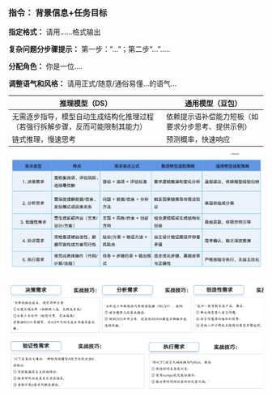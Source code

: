 
### **指令：** 背景信息+任务目标

**指定格式：** 请用......格式输出

**复杂问题分步骤提示：** 第一步：“...”；第二步“...”.....

**分配角色：** 你是一位....

**调整语气和风格：** 请用正式/随意/通俗易懂...的语气...


| 推理模型（DS） |通用模型（豆包） |
| --- | --- |
| 无需逐步指导，模型自动生成结构化推理过程（若强行拆解步骤，反而可能限制其能力） | 依赖提示语补偿能力短板（如要求分步思考、提供示例） |
| 链式推理，慢速思考 | 预测概率，快速响应 |


![输入图片说明](/imgs/2025-02-23/xppiSIjyhzZqj8sg.png)

![提示语示例](/imgs/2025-02-23/1Tilq5bWyVkF0D80.png)
<!--stackedit_data:
eyJoaXN0b3J5IjpbMTE4NDUzMTgwNSw0NjE3ODgzOTldfQ==
-->